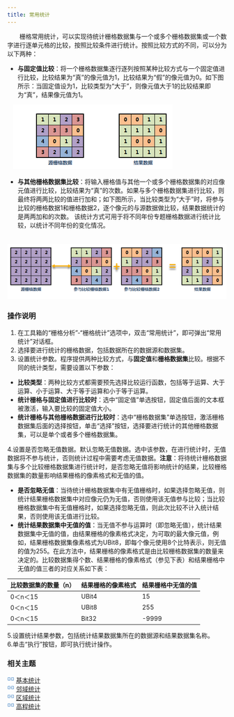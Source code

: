 ```yaml
---
title: 常用统计
---
```


　　栅格常用统计，可以实现待统计栅格数据集与一个或多个栅格数据集或一个数字进行逐单元格的比较，按照比较条件进行统计。按照比较方式的不同，可以分为以下两种：    
  
-  **与固定值比较**：将一个栅格数据集逐行逐列按照某种比较方式与一个固定值进行比较，比较结果为“真”的像元值为1，比较结果为“假”的像元值为0。如下图所示：当固定值设为1，比较类型为“大于”，则像元值大于1的比较结果即为“真”，结果像元值为1。 
  

　![](img/commonstatistic2.png)    
  
-  **与其他栅格数据集比较**：将输入栅格值与其他一个或多个栅格数据集的对应像元值进行比较，比较结果为“真”的次数。如果与多个栅格数据集进行比较，则最终将两两比较的值进行加和；如下图所示，当比较类型为“大于”时，将参与比较的栅格数据1和栅格数据2，逐个像元的与源数据做比较，结果数据统计的是两两加和的次数。 该统计方式可用于将不同年份专题栅格数据进行统计比较，以统计不同年份的变化情况。

　![](img/commonstatistic.png)    
 
  
### 操作说明


1. 在工具箱的“栅格分析”-“栅格统计”选项中，双击“常用统计”，即可弹出“常用统计”对话框。
2. 选择要进行统计的栅格数据，包括数据所在的数据源和数据集。  
3. 设置统计参数。程序提供两种比较方式，与**固定值**和**栅格数据集**比较。根据不同的统计类型，需要设置以下参数：  
   
  - **比较类型**：两种比较方式都需要预先选择比较运行函数，包括等于运算、大于运算、小于运算、大于等于运算和小于等于运算。
  - **统计栅格与固定值进行比较时**：选中“固定值”单选按钮，固定值后面的文本框被激活，输入要比较的固定值大小。  
  - **统计栅格与其他栅格数据进行比较时**：选中“栅格数据集”单选按钮，激活栅格数据集后面的选择按钮，单击“选择”按钮，选择要进行统计的其他栅格数据集，可以是单个或者多个栅格数据集。  
  
 
4.设置是否忽略无值数据。默认忽略无值数据。选中该参数，在进行统计时，无值数据将不参与统计，否则统计过程中需要考虑无值数据。**注意**：将待统计栅格数据集与多个比较栅格数据集进行统计时，是否忽略无值将影响统计的结果，比较栅格数据集的数量影响结果栅格的像素格式和无值的值。    
  
  - **是否忽略无值**：当待统计栅格数据集中有无值栅格时，如果选择忽略无值，则统计结果栅格数据集中对应像元仍为无值，否则使用该无值参与比较；当比较栅格数据集中有无值栅格时，如果选择忽略无值，则此次比较不计入统计结果，否则使用该无值进行比较。  
  - **统计结果数据集中无值的值**：当无值不参与运算时（即忽略无值），统计结果数据集中无值的值，由结果栅格的像素格式决定，为可取的最大像元值，例如，结果栅格数据集像素格式为UBit8，即每个像元使用8个比特表示，则无值的值为255。在此方法中，结果栅格的像素格式是由比较栅格数据集的数量来决定的。比较数据集得个数、结果栅格的像素格式（参见下表）和结果栅格中无值的值三者的对应关系如下表：   
    
比较数据集的数量（n）|结果栅格的像素格式|结果栅格中无值的值  
-|-|-  
0＜n＜15|UBit4|15  
0＜n＜15|UBit8|255 
0＜n＜15|Bit32|-9999
   
5.设置统计结果参数，包括统计结果数据集所在的数据源和结果数据集名称。  
6.单击“执行”按钮，即可执行统计操作。   

### 相关主题

![](img/smalltitle.png) [基本统计](BasicStatistic.html)   
![](img/smalltitle.png) [邻域统计](NeighbourStatistic.html)    
![](img/smalltitle.png) [区域统计](ZonalStatistic.html)    
![](img/smalltitle.png) [高程统计](AltitudeStatistic.html)    



